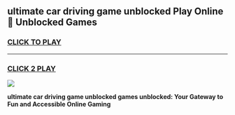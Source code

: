 
## ultimate car driving game unblocked Play Online 👋 Unblocked Games
<h3>
<a href="https://premium.freeplayer.one?title=ultimate_car_driving_game_unblocked&ref=19F">CLICK TO PLAY</a></h3>
<hr>

<h3>
<a href="https://premium.freeplayer.one?title=ultimate_car_driving_game_unblocked&ref=19F">CLICK 2 PLAY</a>
  
</h3>

<a href="https://premium.freeplayer.one?title=ultimate_car_driving_game_unblocked&ref=19F"><img src="https://clearcache.store/games.png"></a>


**ultimate car driving game unblocked games unblocked: Your Gateway to Fun and Accessible Online Gaming**
